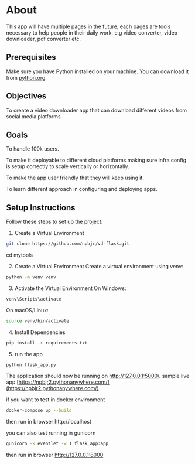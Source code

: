 # About
This app will have multiple pages in the future, each pages are tools necessary to help people in their daily work, e.g video converter, video downloader, pdf converter etc.

## Prerequisites

Make sure you have Python installed on your machine. You can download it from [python.org](https://www.python.org/downloads/).

## Objectives

To create a video downloader app that can download different videos from social media platforms

## Goals

To handle 100k users.

To make it deployable to different cloud platforms making sure infra config is setup correctly to scale vertically or horizontally.

To make the app user friendly that they will keep using it.

To learn different approach in configuring and deploying apps.

## Setup Instructions

Follow these steps to set up the project:

1. Create a Virtual Environment
   
```bash
git clone https://github.com/npbjr/vd-flask.git
```
cd mytools


2. Create a Virtual Environment
Create a virtual environment using venv:

```bash
python -m venv venv
```
3. Activate the Virtual Environment
On Windows:

```bash
venv\Scripts\activate
```
On macOS/Linux:

```bash
source venv/bin/activate
```
4. Install Dependencies

```bash
pip install -r requirements.txt
```
5. run the app

```bash
python flask_app.py
```
The application should now be running on http://127.0.0.1:5000/.
sample live app [https://npbjr2.pythonanywhere.com/](https://npbjr2.pythonanywhere.com/)


if you want to test in docker environment
```bash
docker-compose up --build
```
then run in browser http://localhost

you can also test running in gunicorn
```bash
gunicorn -k eventlet -w 1 flask_app:app
```
then run in browser http://127.0.0.1:8000



